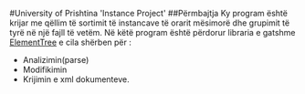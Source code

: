 #University of Prishtina 'Instance Project'
##Përmbajtja
Ky program është krijar me qëllim të sortimit të instancave të orarit mësimorë 
dhe grupimit të tyrë në një fajll të vetëm. Në këtë program  është përdorur libraria 
e gatshme [ElementTree](https://docs.python.org/2/library/xml.etree.elementtree.html) e cila shërben për :

  - Analizimin(parse)
  - Modifikimin
  - Krijimin
e xml dokumenteve.
